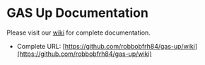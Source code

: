# GAS Up Documentation
Please visit our [wiki](https://github.com/robbobfrh84/gas-up/wiki) for complete documentation.
- Complete URL: [https://github.com/robbobfrh84/gas-up/wiki](https://github.com/robbobfrh84/gas-up/wiki)
